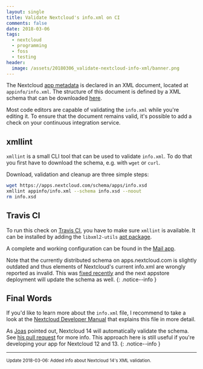 ```yaml
---
layout: single
title: Validate Nextcloud's info.xml on CI
comments: false
date: 2018-03-06
tags:
  - nextcloud
  - programming
  - foss
  - testing
header:
  image: /assets/20180306_validate-nextcloud-info-xml/banner.png
---
```


The Nextcloud [app metadata](https://docs.nextcloud.com/server/13/developer_manual/app/info.html)
is declared in an XML document, located at `appinfo/info.xml`. The structure of
this document is defined by a XML schema that can be downloaded
[here](https://apps.nextcloud.com/schema/apps/info.xsd).


Most code editors are capable of validating the `info.xml` while you're editing
it. To ensure that the document remains valid, it's possible to add a check
on your continuous integration service.


## xmllint

`xmllint` is a small CLI tool that can be used to validate `info.xml`. To do
that you first have to download the schema, e.g. with `wget` or `curl`.


Download, validation and cleanup are three simple steps:
```bash
wget https://apps.nextcloud.com/schema/apps/info.xsd
xmllint appinfo/info.xml --schema info.xsd --noout
rm info.xsd
```

## Travis CI

To run this check on [Travis CI], you have to make sure `xmllint` is available.
It can be installed by adding the `libxml2-utils` [apt package](https://docs.travis-ci.com/user/installing-dependencies/).


A complete and working configuration can be found in the [Mail app](https://github.com/nextcloud/mail/blob/043de4b1af02081068bcd15e152f26a4df22ef52/.travis.yml#L83-L86).


Note that the currently distributed schema on apps.nextcloud.com is slightly outdated and thus elements of Nextcloud's current info.xml are wrongly reported as invalid. This was [fixed recently](https://github.com/nextcloud/appstore/pull/547) and the next appstore deployment will update the schema as well.
{: .notice--info }


## Final Words

If you'd like to learn more about the `info.xml` file, I recommend to take a
look at the [Nextcloud Developer Manual](https://docs.nextcloud.com/server/13/developer_manual/app/info.html)
that explains this file in more detail.

As [Joas](https://twitter.com/nickvergessen) pointed out, Nextcloud 14 will automatically validate the schema.
See [his pull request](https://github.com/nextcloud/server/pull/8232) for more info. This approach here is
still useful if you're developing your app for Nextcloud 12 and 13.
{: .notice--info }

[Travis CI]: https://travis-ci.org/

---

<small>
Update 2018-03-06: Added info about Nextcloud 14's XML validation.
</small>